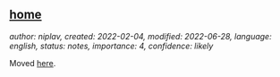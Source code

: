 [home](./index.md)
-------------------

*author: niplav, created: 2022-02-04, modified: 2022-06-28, language: english, status: notes, importance: 4, confidence: likely*

Moved [here](./precision.html).
